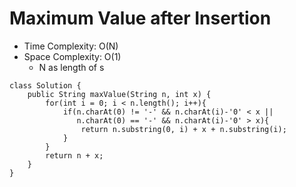 # Maximum Value after Insertion

- Time Complexity: O(N)
- Space Complexity: O(1)
  - N as length of s

```
class Solution {
    public String maxValue(String n, int x) {
        for(int i = 0; i < n.length(); i++){
            if(n.charAt(0) != '-' && n.charAt(i)-'0' < x ||
               n.charAt(0) == '-' && n.charAt(i)-'0' > x){
                return n.substring(0, i) + x + n.substring(i);
            }
        }
        return n + x;
    }
}
```
